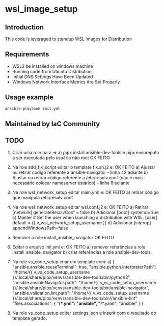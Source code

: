 # wsl_image_setup

## Introduction

This code is leveraged to standup WSL Images for Distribution

## Requirements

* WSL2 be installed on windows machine
* Running code from Ubuntu Distribution
* Initial DNS Settings Have Been Updated
* Windows Network Interface Metrics Are Set Properly

## Usage example

```bash
ansible-playbook init.yml
```

## Maintained by IaC Community

## TODO

1) Criar uma role para =>
    a) pipx install ansible-dev-tools e pipx ensurepath a ser executada pelo usuário não root OK FEITO

2) Na role add_fix_script editar o template fix.sh.j2 e:   OK FEITO
    a) Ajustar ou retirar código referente a ansible-navigator - linha 42 adiante
    b) Ajustar ou retirar código referente a /etc/resolv.conf (não é mais necessário colocar nameserver estárico) - linha 6 adiante

3) Na role wsl_network_setup editar main.yml e:     OK FEITO
    a) retirar código que manipula /etc/resolv.conf

4) Na role wsl_network_setup editar wsl.conf.j2 e:      OK FEITO
    a) Retirar [network]
               generateResolvConf = false
    b) Adicionar [boot]
                systemd=true
    c) Manter # Set the user when launching a distribution with WSL.
              [user]
              default = {{ v_wsl_network_setup_username }}
    d) Adicionar [interop]
                 appendWindowsPath=false

5) Remover a role install_ansible_navigator OK FEITO

6) Editar o arquivo init.yml e: OK FEITO
    a) remover referências a role install_ansible_navigator
    b) criar referências a role ansible-dev-tools

7) Na role vs_code_setup criar um template com:
    a) {
            "ansible.ansible.reuseTerminal": true,
            "ansible.python.interpreterPath": "/home/{{ v_vs_code_setup_username }}/.local/share/pipx/venvs/ansible-dev-tools/bin/python3",
            "ansible.ansibleNavigator.path": "/home/{{ v_vs_code_setup_username }}/.local/share/pipx/venvs/ansible-dev-tools/bin/ansible-navigator",
            "ansible.validation.lint.path": "/home/{{ v_vs_code_setup_username }}/.local/share/pipx/venvs/ansible-dev-tools/bin//ansible-lint"
            "files.associations": {
                    "**/*.yml": "ansible",
                    "**/*.yaml": "ansible"
            }
        }

8) Na role vs_code_setup editar settings.json e inserir com o resultado do template gerado.
